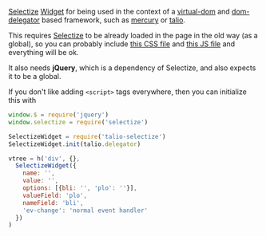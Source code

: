 [Selectize](http://brianreavis.github.io/selectize.js/) [Widget](https://github.com/Matt-Esch/virtual-dom/blob/master/docs/widget.md) for being used in the context of a [virtual-dom](https://github.com/Matt-Esch/virtual-dom) and [dom-delegator](https://github.com/Raynos/dom-delegator) based framework, such as [mercury](https://www.npmjs.com/package/mercury) or [talio](https://www.npmjs.com/package/talio).

This requires [Selectize](http://brianreavis.github.io/selectize.js/) to be already loaded in the page in the old way (as a global), so you can probably include [this CSS file](http://cdnjs.cloudflare.com/ajax/libs/selectize.js/0.12.1/css/selectize.default.min.css) and [this JS file](http://cdnjs.cloudflare.com/ajax/libs/selectize.js/0.12.1/js/standalone/selectize.min.js) and everything will be ok.

It also needs **jQuery**, which is a dependency of Selectize, and also expects it to be a global.

If you don't like adding `<script>` tags everywhere, then you can initialize this with

```javascript
window.$ = require('jquery')
window.selectize = require('selectize')

SelectizeWidget = require('talio-selectize')
SelectizeWidget.init(talio.delegator)

vtree = h('div', {},
  SelectizeWidget({
    name: '',
    value: '',
    options: [{bli: '', 'plo': ''}],
    valueField: 'plo',
    nameField: 'bli',
    'ev-change': 'normal event handler'
  })
)
```
